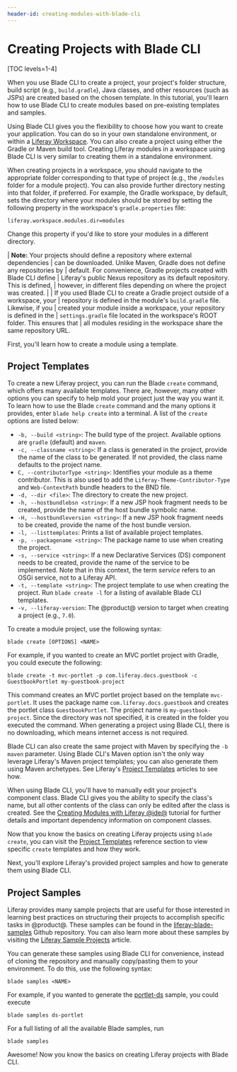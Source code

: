 ```yaml
---
header-id: creating-modules-with-blade-cli
---
```


# Creating Projects with Blade CLI

[TOC levels=1-4]

When you use Blade CLI to create a project, your project's folder structure,
build script (e.g., `build.gradle`), Java classes, and other resources (such as
JSPs) are created based on the chosen template. In this tutorial, you'll learn
how to use Blade CLI to create modules based on pre-existing templates and
samples.

Using Blade CLI gives you the flexibility to choose how you want to create your
application. You can do so in your own standalone environment, or within a
[Liferay Workspace](/docs/7-0/tutorials/-/knowledge_base/t/liferay-workspace). 
You can also create a project using either the Gradle or Maven build tool.
Creating Liferay modules in a workspace using Blade CLI is very similar to
creating them in a standalone environment.

When creating projects in a workspace, you should navigate to the appropriate
folder corresponding to that type of project (e.g., the `/modules` folder for a
module project). You can also provide further directory nesting into that
folder, if preferred. For example, the Gradle workspace, by default, sets the
directory where your modules should be stored by setting the following property
in the workspace's `gradle.properties` file:

    liferay.workspace.modules.dir=modules

Change this property if you'd like to store your modules in a different
directory.

| **Note:** Your projects should define a repository where external dependencies
| can be downloaded. Unlike Maven, Gradle does not define any repositories by
| default. For convenience, Gradle projects created with Blade CLI define
| Liferay's public Nexus repository as its default repository. This is defined,
| however, in different files depending on where the project was created.
| 
| If you used Blade CLI to create a Gradle project outside of a workspace, your
| repository is defined in the module's `build.gradle` file. Likewise, if you
| created your module inside a workspace, your repository is defined in the
| `settings.gradle` file located in the workspace's ROOT folder. This ensures that
| all modules residing in the workspace share the same repository URL.

First, you'll learn how to create a module using a template.

## Project Templates

To create a new Liferay project, you can run the Blade `create` command, which
offers many available templates. There are, however, many other options you can
specify to help mold your project just the way you want it. To learn how to use
the Blade `create` command and the many options it provides, enter `blade help
create` into a terminal. A list of the `create` options are listed below:

- `-b, --build <string>`: The build type of the project. Available options are
  `gradle` (default) and `maven`.
- `-c, --classname <string>`: If a class is generated in the project, provide
  the name of the class to be generated. If not provided, the class name
  defaults to the project name.
- `C, --contributorType <string>`: Identifies your module as a theme
  contributor. This is also used to add the `Liferay-Theme-Contributor-Type` and
  `Web-ContextPath` bundle headers to the BND file.
- `-d, --dir <file>`: The directory to create the new project.
- `-h, --hostbundlebsn <string>`: If a new JSP hook fragment needs to be
  created, provide the name of the host bundle symbolic name.
- `-H, --hostbundleversion <string>`: If a new JSP hook fragment needs to be
  created, provide the name of the host bundle version.
- `-l, --listtemplates`: Prints a list of available project templates.
- `-p, --packagename <string>`: The package name to use when creating the
  project.
- `-s, --service <string>`: If a new Declarative Services (DS) component needs
  to be created, provide the name of the service to be implemented. Note that in
  this context, the term *service* refers to an OSGi service, not to a Liferay
  API.
- `-t, --template <string>`: The project template to use when creating the
  project. Run `blade create -l` for a listing of available Blade CLI templates.
- `-v, --liferay-version`: The @product@ version to target when creating a
  project (e.g., `7.0`).

To create a module project, use the following syntax:

    blade create [OPTIONS] <NAME>

For example, if you wanted to create an MVC portlet project with Gradle, you
could execute the following:

    blade create -t mvc-portlet -p com.liferay.docs.guestbook -c GuestbookPortlet my-guestbook-project

This command creates an MVC portlet project based on the template `mvc-portlet`.
It uses the package name `com.liferay.docs.guestbook` and creates the portlet
class `GuestbookPortlet`. The project name is `my-guestbook-project`. Since the
directory was not specified, it is created in the folder you executed the
command. When generating a project using Blade CLI, there is no downloading,
which means internet access is not required.

Blade CLI can also create the same project with Maven by specifying the `-b
maven` parameter. Using Blade CLI's Maven option isn't the only way leverage
Liferay's Maven project templates; you can also generate them using Maven
archetypes. See Liferay's
[Project Templates](/docs/7-0/reference/-/knowledge_base/r/project-templates)
articles to see how.

When using Blade CLI, you'll have to manually edit your project's component
class. Blade CLI gives you the ability to specify the class's name, but all
other contents of the class can only be edited after the class is created. See
the [Creating Modules with Liferay @ide@](/docs/7-0/tutorials/-/knowledge_base/t/creating-modules-with-liferay-ide)
tutorial for further details and important dependency information on component
classes.

Now that you know the basics on creating Liferay projects using `blade create`,
you can visit the
[Project Templates](/docs/7-0/reference/-/knowledge_base/r/project-templates)
reference section to view specific `create` templates and how they work.

Next, you'll explore Liferay's provided project samples and how to generate them
using Blade CLI.

## Project Samples

Liferay provides many sample projects that are useful for those interested in
learning best practices on structuring their projects to accomplish specific
tasks in @product@. These samples can be found in the
[liferay-blade-samples](https://github.com/liferay/liferay-blade-samples) Github
repository. You can also learn more about these samples by visiting the
[Liferay Sample Projects](/docs/7-0/tutorials/-/knowledge_base/t/liferay-sample-modules)
article.

You can generate these samples using Blade CLI for convenience, instead of
cloning the repository and manually copy/pasting them to your environment. To do
this, use the following syntax:

    blade samples <NAME>

For example, if you wanted to generate the
[portlet-ds](https://github.com/liferay/liferay-blade-samples/tree/7.0/gradle/apps/ds-portlet)
sample, you could execute

    blade samples ds-portlet

For a full listing of all the available Blade samples, run

    blade samples

Awesome! Now you know the basics on creating Liferay projects with Blade CLI.
